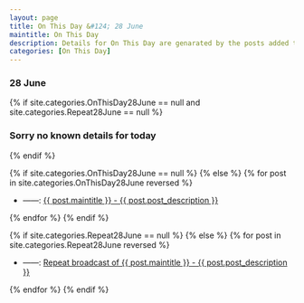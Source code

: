```yaml
---
layout: page
title: On This Day &#124; 28 June
maintitle: On This Day
description: Details for On This Day are genarated by the posts added to the website so the content is subject to changes/updates over time.
categories: [On This Day]
---
```


<h3>28 June</h3>

{% if site.categories.OnThisDay28June == null and site.categories.Repeat28June == null %}
  <h3>Sorry no known details for today</h3>
{% endif %}

{% if site.categories.OnThisDay28June == null %}
{% else %}
{% for post in site.categories.OnThisDay28June reversed %}
<ul>
<li> ——: <a href="{{ post.url }}">{{ post.maintitle }} - {{ post.post_description }}</a></li>
</ul>
{% endfor %}
{% endif %}

{% if site.categories.Repeat28June == null %}
{% else %}
{% for post in site.categories.Repeat28June reversed %}
<ul>
<li> ——: <a href="{{ post.url }}">Repeat broadcast of {{ post.maintitle }} - {{ post.post_description }}</a></li>
</ul>
{% endfor %}
{% endif %}
